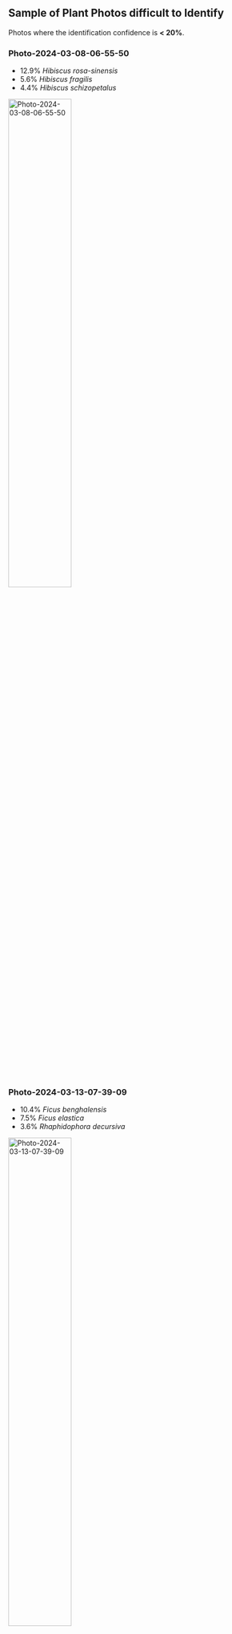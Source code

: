 ## Sample of Plant Photos difficult to Identify

Photos where the identification confidence is **< 20%**.

### Photo-2024-03-08-06-55-50

* 12.9% *Hibiscus rosa-sinensis*
* 5.6% *Hibiscus fragilis*
* 4.4% *Hibiscus schizopetalus*

<img src="data/images/Photo-2024-03-08-06-55-50.jpg" alt="Photo-2024-03-08-06-55-50"  width="50%" />

### Photo-2024-03-13-07-39-09

* 10.4% *Ficus benghalensis*
* 7.5% *Ficus elastica*
* 3.6% *Rhaphidophora decursiva*

<img src="data/images/Photo-2024-03-13-07-39-09.jpg" alt="Photo-2024-03-13-07-39-09"  width="50%" />

### Photo-2024-03-08-07-06-50

* 17.5% *Mangifera indica*
* 5.0% *Chitalpa tashkentensis*
* 4.9% *Mimusops elengi*

<img src="data/images/Photo-2024-03-08-07-06-50.jpg" alt="Photo-2024-03-08-07-06-50"  width="50%" />

### Photo-2024-03-11-07-47-15

* 8.2% *Aspidosperma pyrifolium*
* 7.4% *Rauvolfia viridis*
* 6.7% *Vangueria madagascariensis*

<img src="data/images/Photo-2024-03-11-07-47-15.jpg" alt="Photo-2024-03-11-07-47-15"  width="50%" />

### Photo-2024-03-21-08-12-00

* 3.0% *Ceiba pentandra*
* 2.4% *Tectona grandis*
* 1.8% *Ficus religiosa*

<img src="data/images/Photo-2024-03-21-08-12-00.jpg" alt="Photo-2024-03-21-08-12-00"  width="50%" />

### Photo-2024-03-12-07-09-27

* 12.3% *Ficus hispida*
* 5.7% *Bridelia micrantha*
* 3.8% *Holarrhena pubescens*

<img src="data/images/Photo-2024-03-12-07-09-27.jpg" alt="Photo-2024-03-12-07-09-27"  width="50%" />

### Photo-2024-03-14-08-02-59

* 3.2% *Ficus altissima*
* 0.7% *Ficus racemosa*
* 0.6% *Ficus retusa*

<img src="data/images/Photo-2024-03-14-08-02-59.jpg" alt="Photo-2024-03-14-08-02-59"  width="50%" />

### Photo-2024-03-10-07-58-29

* 12.4% *Peltophorum pterocarpum*
* 6.7% *Jacaranda mimosifolia*
* 3.8% *Pterocarya stenoptera*

<img src="data/images/Photo-2024-03-10-07-58-29.jpg" alt="Photo-2024-03-10-07-58-29"  width="50%" />

### Photo-2024-03-15-07-35-27

* 11.8% *Ficus religiosa*
* 4.9% *Pterocarpus indicus*
* 2.6% *Tipuana tipu*

<img src="data/images/Photo-2024-03-15-07-35-27.jpg" alt="Photo-2024-03-15-07-35-27"  width="50%" />

### Photo-2024-03-17-08-02-43

* 1.0% *Cascabela thevetia*
* 0.9% *Melaleuca viminalis*
* 0.8% *Taxus wallichiana*

<img src="data/images/Photo-2024-03-17-08-02-43.jpg" alt="Photo-2024-03-17-08-02-43"  width="50%" />

### Photo-2024-03-21-07-35-19

* 1.1% *Ficus virens*
* 0.9% *Cassia fistula*
* 0.9% *Toona ciliata*

<img src="data/images/Photo-2024-03-21-07-35-19.jpg" alt="Photo-2024-03-21-07-35-19"  width="50%" />

### Photo-2024-03-23-07-55-17

* 2.4% *Viburnum odoratissimum*
* 1.2% *Ficus altissima*
* 0.9% *Ficus tinctoria*

<img src="data/images/Photo-2024-03-23-07-55-17.jpg" alt="Photo-2024-03-23-07-55-17"  width="50%" />

### Photo-2024-03-08-07-06-01

* 11.3% *Bunchosia armeniaca*
* 10.4% *Ehretia anacua*
* 3.4% *Flacourtia jangomas*

<img src="data/images/Photo-2024-03-08-07-06-01.jpg" alt="Photo-2024-03-08-07-06-01"  width="50%" />

### Photo-2024-03-08-07-01-24

* 7.5% *Mimusops elengi*
* 5.9% *Ligustrum lucidum*
* 5.6% *Syzygium cumini*

<img src="data/images/Photo-2024-03-08-07-01-24.jpg" alt="Photo-2024-03-08-07-01-24"  width="50%" />

### Photo-2024-03-21-08-17-10

* 3.1% *Syzygium jambos*
* 2.4% *Prunus persica*
* 1.7% *Cerbera odollam*

<img src="data/images/Photo-2024-03-21-08-17-10.jpg" alt="Photo-2024-03-21-08-17-10"  width="50%" />

### Photo-2024-03-21-07-52-04

* 1.5% *Ficus benghalensis*
* 1.3% *Ficus religiosa*
* 1.0% *Diospyros melanoxylon*

<img src="data/images/Photo-2024-03-21-07-52-04.jpg" alt="Photo-2024-03-21-07-52-04"  width="50%" />

### Photo-2024-03-26-07-41-36

* 2.5% *Populus deltoides*
* 2.0% *Populus nigra*
* 1.4% *Symplocos paniculata*

<img src="data/images/Photo-2024-03-26-07-41-36.jpg" alt="Photo-2024-03-26-07-41-36"  width="50%" />

### Photo-2024-03-14-07-44-39

* 17.2% *Euonymus japonicus*
* 3.9% *Euonymus fortunei*
* 1.9% *Cleyera japonica*

<img src="data/images/Photo-2024-03-14-07-44-39.jpg" alt="Photo-2024-03-14-07-44-39"  width="50%" />

### Photo-2024-03-20-07-39-05

* 3.9% *Acacia melanoxylon*
* 3.8% *Terminalia arjuna*
* 2.9% *Vitex altissima*

<img src="data/images/Photo-2024-03-20-07-39-05.jpg" alt="Photo-2024-03-20-07-39-05"  width="50%" />

### Photo-2024-03-13-07-21-24

* 3.3% *Eucalyptus robusta*
* 2.1% *Populus deltoides*
* 1.4% *Spondias mombin*

<img src="data/images/Photo-2024-03-13-07-21-24.jpg" alt="Photo-2024-03-13-07-21-24"  width="50%" />
